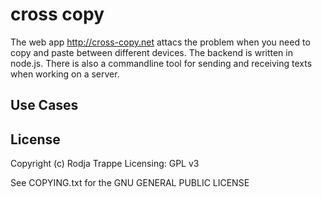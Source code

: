 # cross copy

The web app http://cross-copy.net attacs the problem when you need to copy and paste between different devices. The backend is written in node.js. There is also a commandline tool for sending and receiving texts when working on a server.

## Use Cases

## License

Copyright (c) Rodja Trappe
Licensing: GPL v3

See COPYING.txt for the GNU GENERAL PUBLIC LICENSE
